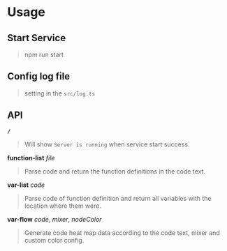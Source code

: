 # Usage

## Start Service

> npm run start

## Config log file

> setting in the `src/log.ts`

## API

**`/`**
> Will show `Server is running` when service start success.

**function-list** *file*
> Parse code and return the function definitions in the code text.

**var-list** *code*
> Parse code of function definition and return all variables with the location where them were.

**var-flow** *code*, *mixer*, *nodeColor*
> Generate code heat map data according to the code text, mixer and custom color config.
